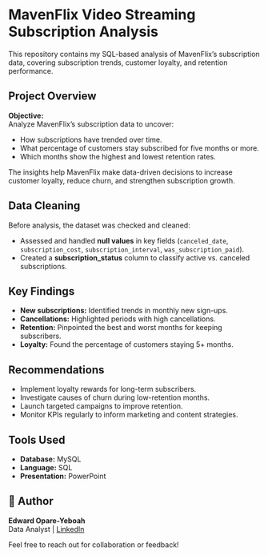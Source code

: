 #  MavenFlix Video Streaming Subscription Analysis

This repository contains my SQL-based analysis of MavenFlix’s subscription data, covering subscription trends, customer loyalty, and retention performance.

##  Project Overview

**Objective:**  
Analyze MavenFlix’s subscription data to uncover:
- How subscriptions have trended over time.
- What percentage of customers stay subscribed for five months or more.
- Which months show the highest and lowest retention rates.

The insights help MavenFlix make data-driven decisions to increase customer loyalty, reduce churn, and strengthen subscription growth.


##  Data Cleaning

Before analysis, the dataset was checked and cleaned:
- Assessed and handled **null values** in key fields (`canceled_date`, `subscription_cost`, `subscription_interval`, `was_subscription_paid`).
- Created a **subscription_status** column to classify active vs. canceled subscriptions.



## Key Findings

- **New subscriptions:** Identified trends in monthly new sign-ups.
- **Cancellations:** Highlighted periods with high cancellations.
- **Retention:** Pinpointed the best and worst months for keeping subscribers.
- **Loyalty:** Found the percentage of customers staying 5+ months.


##  Recommendations

- Implement loyalty rewards for long-term subscribers.
- Investigate causes of churn during low-retention months.
- Launch targeted campaigns to improve retention.
- Monitor KPIs regularly to inform marketing and content strategies.


##  Tools Used

- **Database:** MySQL  
- **Language:** SQL  
- **Presentation:** PowerPoint



## 👤 Author

**Edward Opare-Yeboah**  
Data Analyst | [LinkedIn](https://www.linkedin.com/in/edward-opare-yeboah/)



Feel free to reach out for collaboration or feedback!
